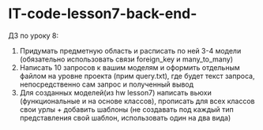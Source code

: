 ﻿# IT-code-lesson7-back-end-
ДЗ по уроку 8:
1) Придумать предметную область и расписать по ней 3-4 модели (обязательно
использовать связи foreign_key и many_to_many)
2) Написать 10 запросов к вашим моделям и оформить отдельным файлом на
уровне проекта (прим query.txt), где будет текст запроса, непосредственно сам
запрос и полученный вывод
3) Для созданных моделей(из hw lesson7) написать вьюхи (функциональные и на 
основе классов), прописать для всех классов свои урлы + добавить шаблоны 
(не создавать под каждый тип представления свой шаблон, использовать один на два вида)

